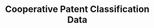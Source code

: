 ---
bigquery: https://console.cloud.google.com/bigquery?p=patents-public-data&d=cpc&page=dataset
citation: '“Cooperative Patent Classification” by the EPO and USPTO, for public use. '
contributors: EPO, USPTO
cost: None
description: Cooperative Patent Classification Data contains the scheme and definitions
  of the Cooperative Patent Classification system for classifying patent documents.
  The CPC is the result of a partnership between the EPO and the USPTO in their joint
  effort to develop a common, internationally compatible classification system for
  technical documents, in particular patent publications, which will be used by both
  offices in the patent granting process
documentation: https://www.cooperativepatentclassification.org/cpcSchemeAndDefinitions
last_edit: Mon, 04 Apr 2022 19:07:06 GMT
location: https://www.cooperativepatentclassification.org/index
maintained_by: USPTO, EPO
schema_fields: '[''breakdown_code'', ''synonyms'', ''application_references'', ''informative_references'',
  ''additional_only'', ''level'', ''title_part'', ''title_full'', ''definition'',
  ''informativeReferences'', ''not_allocatable'', ''child_groups'', ''glossary'',
  ''symbol'', ''limiting_references'', ''notAllocatable'', ''dateRevised'', ''childGroups'',
  ''ipc_concordant'', ''parents'', ''applicationReferences'', ''date_revised'', ''limitingReferences'',
  ''titleFull'', ''children'', ''sizeCache'', ''breakdownCode'', ''titlePart'', ''residualReferences'',
  ''status'', ''residual_references'', ''ipcConcordant'']'
shortname: cooperative_patent_classification
tags:
- patents
- science
title: Cooperative Patent Classification Data
uuid: 984374a7-16e9-4b35-9445-458daceb01bf
---